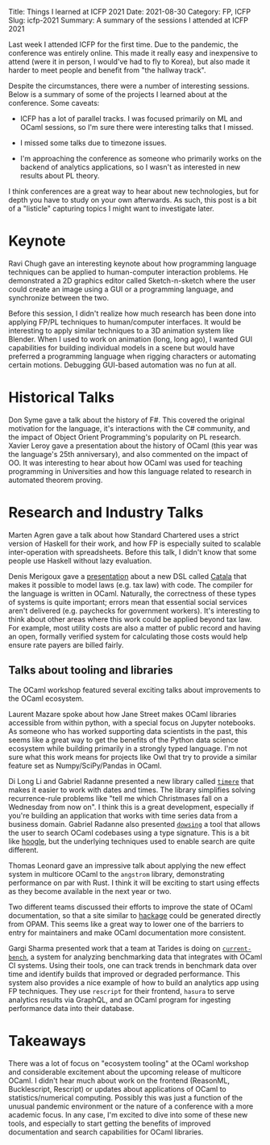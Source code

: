 Title: Things I learned at ICFP 2021
Date: 2021-08-30
Category: FP, ICFP
Slug: icfp-2021
Summary: A summary of the sessions I attended at ICFP 2021

Last week I attended ICFP for the first time. Due to the pandemic, the
conference was entirely online. This made it really easy and
inexpensive to attend (were it in person, I would've had to fly to
Korea), but also made it harder to meet people and benefit from "the
hallway track".

Despite the circumstances, there were a number of interesting
sessions. Below is a summary of some of the projects I learned about
at the conference. Some caveats:

- ICFP has a lot of parallel tracks. I was focused primarily on ML and
  OCaml sessions, so I'm sure there were interesting talks that I
  missed.

- I missed some talks due to timezone issues.

- I'm approaching the conference as someone who primarily works on the
  backend of analytics applications, so I wasn't as interested in new
  results about PL theory.

I think conferences are a great way to hear about new technologies,
but for depth you have to study on your own afterwards. As such, this
post is a bit of a "listicle" capturing topics I might want to
investigate later.

# Keynote

Ravi Chugh gave an interesting keynote about how programming language
techniques can be applied to human-computer interaction problems. He
demonstrated a 2D graphics editor called Sketch-n-sketch where the
user could create an image using a GUI or a programming language, and
synchronize between the two.

Before this session, I didn't realize how much research has been done
into applying FP/PL techniques to human/computer interfaces. It would
be interesting to apply similar techniques to a 3D animation system
like Blender. When I used to work on animation (long, long ago), I
wanted GUI capabilities for building individual models in a scene but
would have preferred a programming language when rigging characters or
automating certain motions. Debugging GUI-based automation was
no fun at all.

# Historical Talks

Don Syme gave a talk about the history of F#. This covered the
original motivation for the language, it's interactions with the C#
community, and the impact of Object Orient Programming's popularity on
PL research. Xavier Leroy gave a presentation about the history of
OCaml (this year was the language's 25th anniversary), and also
commented on the impact of OO. It was interesting to hear about how
OCaml was used for teaching programming in Universities and how this
language related to research in automated theorem proving.

# Research and Industry Talks

Marten Agren gave a talk about how Standard Chartered uses a strict
version of Haskell for their work, and how FP is especially suited to
scalable inter-operation with spreadsheets. Before this talk, I didn't
know that some people use Haskell without lazy evaluation.

Denis Merigoux gave a [presentation](https://youtu.be/jmHwAh_-IOU)
about a new DSL called [Catala](https://github.com/CatalaLang) that
makes it possible to model laws (e.g. tax law) with code. The compiler
for the language is written in OCaml. Naturally, the correctness of
these types of systems is quite important; errors mean that essential
social services aren't delivered (e.g. paychecks for government
workers). It's interesting to think about other areas where this work
could be applied beyond tax law. For example, most utility costs are
also a matter of public record and having an open, formally verified
system for calculating those costs would help ensure rate payers are
billed fairly.

## Talks about tooling and libraries

The OCaml workshop featured several exciting talks about improvements
to the OCaml ecosystem.

Laurent Mazare spoke about how Jane Street makes OCaml libraries
accessible from within python, with a special focus on Jupyter
notebooks. As someone who has worked supporting data scientists in the
past, this seems like a great way to get the benefits of the Python
data science ecosystem while building primarily in a strongly typed
language. I'm not sure what this work means for projects like Owl that
try to provide a similar feature set as Numpy/SciPy/Pandas in OCaml.

Di Long Li and Gabriel Radanne presented a new library called
[`timere`](https://github.com/daypack-dev/timere) that makes it easier
to work with dates and times. The library simplifies solving
recurrence-rule problems like "tell me which Christmases fall on a
Wednesday from now on". I think this is a great development,
especially if you're building an application that works with time
series data from a business domain. Gabriel Radanne also presented
[`dowsing`](https://github.com/Drup/dowsing) a tool that allows the
user to search OCaml codebases using a type signature. This is a bit
like [hoogle](https://hoogle.haskell.org/), but the underlying
techniques used to enable search are quite different.

Thomas Leonard gave an impressive talk about applying the new effect
system in multicore OCaml to the `angstrom` library, demonstrating
performance on par with Rust. I think it will be exciting to start
using effects as they become available in the next year or two.

Two different teams discussed their efforts to improve the state of
OCaml documentation, so that a site similar to
[hackage](https://hackage.haskell.org/) could be generated directly
from OPAM. This seems like a great way to lower one of the barriers to
entry for maintainers and make OCaml documentation more consistent.

Gargi Sharma presented work that a team at Tarides is doing on
[`current-bench`](https://github.com/ocurrent/current-bench), a system
for analyzing benchmarking data that integrates with OCaml CI
systems. Using their tools, one can track trends in benchmark data
over time and identify builds that improved or degraded
performance. This system also provides a nice example of how to build
an analytics app using FP techniques. They use `rescript` for their
frontend, `hasura` to serve analytics results via GraphQL, and an
OCaml program for ingesting performance data into their database.

# Takeaways

There was a lot of focus on "ecosystem tooling" at the OCaml workshop
and considerable excitement about the upcoming release of multicore
OCaml. I didn't hear much about work on the frontend (ReasonML,
Bucklescript, Rescript) or updates about applications of OCaml to
statistics/numerical computing. Possibly this was just a function of
the unusual pandemic environment or the nature of a conference with a
more academic focus. In any case, I'm excited to dive into some of
these new tools, and especially to start getting the benefits of
improved documentation and search capabilities for OCaml libraries.
